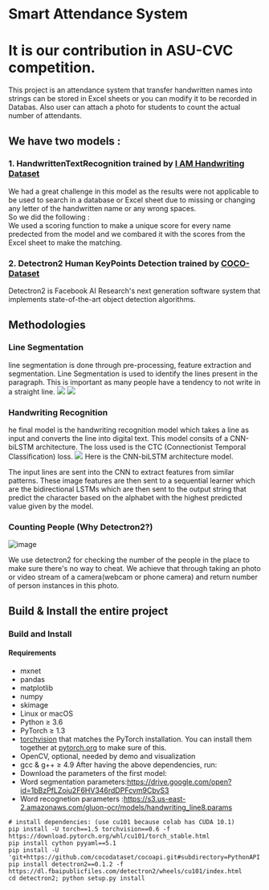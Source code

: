 # Smart Attendance System 

# It is our contribution in **ASU-CVC** competition.
This project is an attendance system that transfer handwritten names into strings can be stored in Excel sheets or you can modify it to be recorded in Databas.
Also user can attach a photo for students to count the actual number of attendants.

## We have two models :
### 1. HandwrittenTextRecognition trained by [I AM Handwriting Dataset](http://www.fki.inf.unibe.ch/databases/iam-handwriting-database)
We had a great challenge in this model as the results were not applicable to be used to search in a database or Excel sheet due to missing or changing any letter of the handwritten name or any wrong spaces.<br/>So we did the following :<br/>
We used a scoring function to make a unique score for every name predected from the model and we combared it with the scores from the Excel sheet to make the matching.<br/>
### 2. Detectron2 Human KeyPoints Detection trained by [COCO-Dataset](http://cocodataset.org/)
Detectron2 is Facebook AI Research's next generation software system that implements state-of-the-art object detection algorithms.

## Methodologies
### Line Segmentation
line segmentation is done through pre-processing, feature extraction and segmentation. Line Segmentation is used to identify the lines present in the paragraph. This is important as many people have a tendency to not write in a straight line.
<img src="https://camo.githubusercontent.com/7ccf78e2766e528a14189c31ea3894992c443ad4/68747470733a2f2f63646e2d696d616765732d312e6d656469756d2e636f6d2f6d61782f3830302f312a6a4d6b4f3768792d3166305a464854335332694830512e706e67">
<img src="https://camo.githubusercontent.com/d61ffdb9d133e770b1bdb3375cd833348cc6cbbf/68747470733a2f2f63646e2d696d616765732d312e6d656469756d2e636f6d2f6d61782f313030302f312a4a4a47774c584a4c2d6256377a7366726677383465772e706e67">
### Handwriting Recognition
he final model is the handwriting recognition model which takes a line as input and converts the line into digital text. This model consits of a CNN-biLSTM architecture. The loss used is the CTC (Connectionist Temporal Classification) loss.
<img src="https://user-images.githubusercontent.com/20180559/67068512-ea040b00-f197-11e9-8665-8afa5daf00f6.png">
Here is the CNN-biLSTM architecture model.

The input lines are sent into the CNN to extract features from similar patterns. These image features are then sent to a sequential learner which are the bidirectional LSTMs which are then sent to the output string that predict the character based on the alphabet with the highest predicted value given by the model.

### Counting People (Why Detectron2?)
![image](https://user-images.githubusercontent.com/29764281/81747879-263ae800-94a9-11ea-9ac8-7d86bb0c7179.png)

We use detectron2 for checking the number of the people in the place to make sure there's no way to cheat. We achieve that through taking an photo or video stream of a camera(webcam or phone camera) and return number of person instances in this photo.

## Build & Install the entire project
### Build and Install
#### Requirements
- mxnet
- pandas
- matplotlib
- numpy
- skimage
- Linux or macOS
- Python ≥ 3.6
- PyTorch ≥ 1.3
- [torchvision](https://github.com/pytorch/vision/) that matches the PyTorch installation.
	You can install them together at [pytorch.org](https://pytorch.org) to make sure of this.
- OpenCV, optional, needed by demo and visualization
- gcc & g++ ≥ 4.9
After having the above dependencies, run:
- Download the parameters of the first model:
- Word segmentation parameters:https://drive.google.com/open?id=1bBzPfLZoiu2F6HV346rdDPFcvm9CbvS3
- Word recognetion parameters :https://s3.us-east-2.amazonaws.com/gluon-ocr/models/handwriting_line8.params
```
# install dependencies: (use cu101 because colab has CUDA 10.1)
pip install -U torch==1.5 torchvision==0.6 -f https://download.pytorch.org/whl/cu101/torch_stable.html 
pip install cython pyyaml==5.1
pip install -U 'git+https://github.com/cocodataset/cocoapi.git#subdirectory=PythonAPI'
pip install detectron2==0.1.2 -f https://dl.fbaipublicfiles.com/detectron2/wheels/cu101/index.html
cd detectron2; python setup.py install
```
